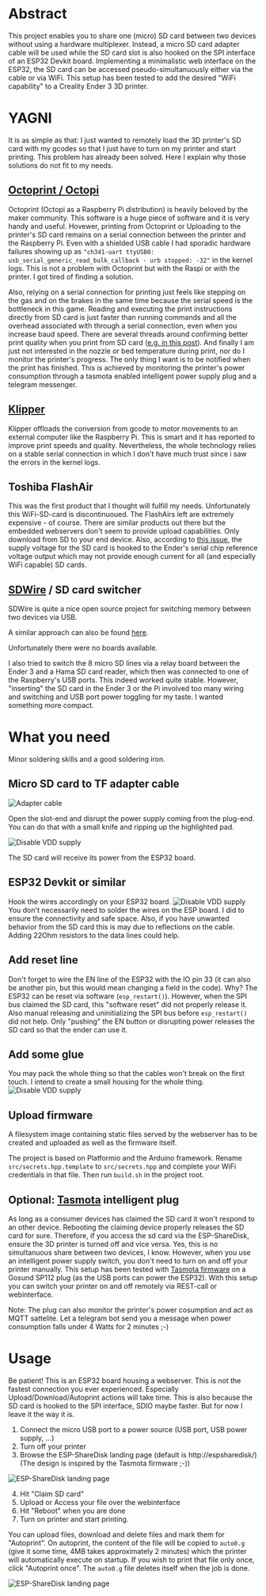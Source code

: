 # Abstract
This project enables you to share one (micro) SD card between two devices without using a hardware multiplexer. Instead, a micro SD card adapter cable will be used while the SD card slot is also hooked on the SPI interface of an ESP32 Devkit board. Implementing a minimalistic web interface on the ESP32, the SD card can be accessed pseudo-simultanuously either via the cable or via WiFi. This setup has been tested to add the desired "WiFi capability" to a Creality Ender 3 3D printer.

# YAGNI
It is as simple as that: I just wanted to remotely load the 3D printer's SD card with my gcodes so that I just have to turn on my printer and start printing. This problem has already been solved. Here I explain why those solutions do not fit to my needs.

## [Octoprint / Octopi](https://octoprint.org/)
Octoprint (Octopi as a Raspberry Pi distribution) is heavily beloved by the maker community. This software is a huge piece of software and it is very handy and useful. Hovewer, printing from Octoprint or Uploading to the printer's SD card remains on a serial connection between the printer and the Raspberry Pi. Even with a shielded USB cable I had sporadic hardware failures showing up as `"ch341-uart ttyUSB0: usb_serial_generic_read_bulk_callback - urb stopped: -32"` in the kernel logs. This is not a problem with Octoprint but with the Raspi or with the printer. I got tired of finding a solution. 

Also, relying on a serial connection for printing just feels like stepping on the gas and on the brakes in the same time because the serial speed is the bottleneck in this game. Reading and executing the print instructions directly from SD card is just faster than running commands and all the overhead associated with through a serial connection, even when you increase baud speed. There are several threads around confirming better print quality when you print from SD card ([e.g. in this post](https://community.octoprint.org/t/ouch-sd-card-vs-octoprint-what-a-difference-help/8618/45)). And finally I am just not interested in the nozzle or bed temperature during print, nor do I monitor the printer's progress. The only thing I want is to be notified when the print has finished. This is achieved by monitoring the printer's power consumption through a tasmota enabled intelligent power supply plug and a telegram messenger.

## [Klipper](https://www.klipper3d.org/)
Klipper offloads the conversion from gcode to motor movements to an external computer like the Raspberry Pi. This is smart and it has reported to improve print speeds and quality. Nevertheless, the whole technology relies on a stable serial connection in which I don't have much trust since i saw the errors in the kernel logs.

## Toshiba FlashAir
This was the first product that I thought will fulfill my needs. Unfortunately this WiFi-SD-card is discontinuoued. The FlashAirs left are extremely expensive - of course. There are similar products out there but the embedded webservers don't seem to provide upload capabilities. Only download from SD to your end device. Also, according to [this issue](https://github.com/Creality3DPrinting/Ender-3/issues/12), the supply voltage for the SD card is hooked to the Ender's serial chip reference voltage output which may not provide enough current for all (and especially WiFi capable) SD cards.

## [SDWire](https://wiki.tizen.org/SDWire) / SD card switcher
SDWire is quite a nice open source project for switching memory between two devices via USB. 

A similar approach can also be found [here](http://www.joelfernandes.org/linuxinternals/2014/06/04/a-microsd-card-remote-switcher.html). 

Unfortunately there were no boards available.

I also tried to switch the 8 micro SD lines via a relay board between the Ender 3 and a Hama SD card reader, which then was connected to one of the Raspberry's USB ports. This indeed worked quite stable. However, "inserting" the SD card in the Ender 3 or the Pi involved too many wiring and switching and USB port power toggling for my taste. I wanted something more compact. 

# What you need
Minor soldering skills and a good soldering iron.

## Micro SD card to TF adapter cable
![Adapter cable](documentation/cable.jpg)

Open the slot-end and disrupt the power supply coming from the plug-end. You can do that with a small knife and ripping up the highlighted pad.

![Disable VDD supply](documentation/disable-vcc.jpg)

The SD card will receive its power from the ESP32 board.

## ESP32 Devkit or similar
Hook the wires accordingly on your ESP32 board.
![Disable VDD supply](documentation/wiring.jpg)
You don't necessarily need to solder the wires on the ESP board. I did to ensure the connectivity and safe space. Also, if you have unwanted behavior from the SD card this is may due to reflections on the cable. Adding 22Ohm resistors to the data lines could help.

## Add reset line
Don't forget to wire the EN line of the ESP32 with the IO pin 33 (it can also be another pin, but this would mean changing a field in the code). Why? The ESP32 can be reset via software (`esp_restart()`). However, when the SPI bus claimed the SD card, this "software reset" did not properly release it. Also manual releasing and uninitializing the SPI bus before `esp_restart()` did not help. Only "pushing" the EN button or disrupting power  releases the SD card so that the ender can use it.

## Add some glue
You may pack the whole thing so that the cables won't break on the first touch. I intend to create a small housing for the whole thing.
![Disable VDD supply](documentation/pack.jpg)

## Upload firmware
A filesystem image containing static files served by the webserver has to be created and uploaded as well as the firmware itself. 

The project is based on Platformio and the Arduino framework. Rename `src/secrets.hpp.template` to `src/secrets.hpp` and complete your WiFi credentials in that file. Then run `build.sh` in the project root.

## Optional: [Tasmota](https://github.com/arendst/Tasmota) intelligent plug
As long as a consumer devices has claimed the SD card it won't respond to an other device. Rebooting the claiming device properly releases the SD card for sure. Therefore, if you access the sd card via the ESP-ShareDisk, ensure the 3D printer is turned off and vice versa. Yes, this is no simultanuous share between two devices, I know. However, when you use an intelligent power supply switch, you don't need to turn on and off your printer manually. This setup has been tested with [Tasmota firmware](https://github.com/arendst/Tasmota) on a Gosund SP112 plug (as the USB ports can power the ESP32). With this setup  you can switch your printer on and off remotely via REST-call or webinterface.

Note: The plug can also monitor the printer's power cosumption and act as MQTT sattelite. Let a telegram bot send you a message when power consumption falls under 4 Watts for 2 minutes ;-) 

# Usage
Be patient! This is an ESP32 board housing a webserver. This is not the fastest connection you ever experienced. Especially Upload/Download/Autoprint actions will take time. This is also because the SD card is hooked to the SPI interface, SDIO maybe faster. But for now I leave it the way it is.

1) Connect the micro USB port to a power source (USB port, USB power supply, ...)
2) Turn off your printer
3) Browse the ESP-ShareDisk landing page (default is http://espsharedisk/)(The design is inspired by the Tasmota firmware ;-))

![ESP-ShareDisk landing page](documentation/landing-page.jpg)

4) Hit "Claim SD card"
5) Upload or Access your file over the webinterface
6) Hit "Reboot" when you are done
7) Turn on printer and start printing.

You can upload files, download and delete files and mark them for "Autoprint". On autoprint, the content of the file will be copied to `auto0.g` (give it some time, 4MB takes approximately 2 minutes) which the printer will automatically execute on startup. If you wish to print that file only once, click "Autoprint once". The `auto0.g` file deletes itself when the job is done.

![ESP-ShareDisk landing page](documentation/sd-claimed.jpg)